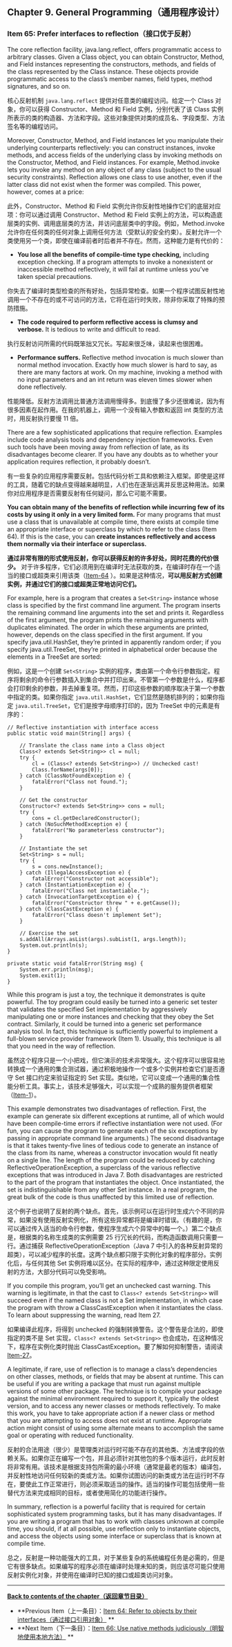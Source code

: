 ## Chapter 9. General Programming（通用程序设计）

### Item 65: Prefer interfaces to reflection（接口优于反射）

The core reflection facility, java.lang.reflect, offers programmatic access to arbitrary classes. Given a Class object,
you can obtain Constructor, Method, and Field instances representing the constructors, methods, and fields of the class
represented by the Class instance. These objects provide programmatic access to the class’s member names, field types,
method signatures, and so on.

核心反射机制 `java.lang.reflect` 提供对任意类的编程访问。给定一个 Class 对象，你可以获得 Constructor、Method 和 Field
实例，分别代表了该 Class 实例所表示的类的构造器、方法和字段。这些对象提供对类的成员名、字段类型、方法签名等的编程访问。

Moreover, Constructor, Method, and Field instances let you manipulate their underlying counterparts reflectively: you
can construct instances, invoke methods, and access fields of the underlying class by invoking methods on the
Constructor, Method, and Field instances. For example, Method.invoke lets you invoke any method on any object of any
class (subject to the usual security constraints). Reflection allows one class to use another, even if the latter class
did not exist when the former was compiled. This power, however, comes at a price:

此外，Constructor、Method 和 Field 实例允许你反射性地操作它们的底层对应项：你可以通过调用 Constructor、Method 和 Field
实例上的方法，可以构造底层类的实例、调用底层类的方法，并访问底层类中的字段。例如，Method.invoke
允许你在任何类的任何对象上调用任何方法（受默认的安全约束）。反射允许一个类使用另一个类，即使在编译前者时后者并不存在。然而，这种能力是有代价的：

- **You lose all the benefits of compile-time type checking,** including exception checking. If a program attempts to
  invoke a nonexistent or inaccessible method reflectively, it will fail at runtime unless you’ve taken special
  precautions.

你失去了编译时类型检查的所有好处，包括异常检查。如果一个程序试图反射性地调用一个不存在的或不可访问的方法，它将在运行时失败，除非你采取了特殊的预防措施。

- **The code required to perform reflective access is clumsy and verbose.** It is tedious to write and difficult to
  read.

执行反射访问所需的代码既笨拙又冗长。写起来很乏味，读起来也很困难。

- **Performance suffers.** Reflective method invocation is much slower than normal method invocation. Exactly how much
  slower is hard to say, as there are many factors at work. On my machine, invoking a method with no input parameters
  and an int return was eleven times slower when done reflectively.

性能降低。反射方法调用比普通方法调用慢得多。到底慢了多少还很难说，因为有很多因素在起作用。在我的机器上，调用一个没有输入参数和返回
int 类型的方法时，用反射执行要慢 11 倍。

There are a few sophisticated applications that require reflection. Examples include code analysis tools and dependency
injection frameworks. Even such tools have been moving away from reflection of late, as its disadvantages become
clearer. If you have any doubts as to whether your application requires reflection, it probably doesn’t.

有一些复杂的应用程序需要反射。包括代码分析工具和依赖注入框架。即使是这样的工具，随着它的缺点变得越来越明显，人们也在逐渐远离并反思这种用法。如果你对应用程序是否需要反射有任何疑问，那么它可能不需要。

**You can obtain many of the benefits of reflection while incurring few of its costs by using it only in a very limited
form.** For many programs that must use a class that is unavailable at compile time, there exists at compile time an
appropriate interface or superclass by which to refer to the class (Item 64). If this is the case, you can **create
instances reflectively and access them normally via their interface or superclass.**

**通过非常有限的形式使用反射，你可以获得反射的许多好处，同时花费的代价很少。**
对于许多程序，它们必须用到在编译时无法获取的类，在编译时存在一个适当的接口或超类来引用该类（[Item-64](../Chapter-9/Chapter-9-Item-64-Refer-to-objects-by-their-interfaces.md)
）。如果是这种情况，**可以用反射方式创建实例，并通过它们的接口或超类正常地访问它们。**

For example, here is a program that creates a `Set<String>` instance whose class is specified by the first command line
argument. The program inserts the remaining command line arguments into the set and prints it. Regardless of the first
argument, the program prints the remaining arguments with duplicates eliminated. The order in which these arguments are
printed, however, depends on the class specified in the first argument. If you specify java.util.HashSet, they’re
printed in apparently random order; if you specify java.util.TreeSet, they’re printed in alphabetical order because the
elements in a TreeSet are sorted:

例如，这是一个创建 `Set<String>`
实例的程序，类由第一个命令行参数指定。程序将剩余的命令行参数插入到集合中并打印出来。不管第一个参数是什么，程序都会打印剩余的参数，并去掉重复项。然而，打印这些参数的顺序取决于第一个参数中指定的类。如果你指定
`java.util.HashSet`，它们显然是随机排列的；如果你指定 `java.util.TreeSet`，它们是按字母顺序打印的，因为 TreeSet 中的元素是有序的：

```
// Reflective instantiation with interface access
public static void main(String[] args) {

    // Translate the class name into a Class object
    Class<? extends Set<String>> cl = null;
    try {
        cl = (Class<? extends Set<String>>) // Unchecked cast!
        Class.forName(args[0]);
    } catch (ClassNotFoundException e) {
        fatalError("Class not found.");
    }

    // Get the constructor
    Constructor<? extends Set<String>> cons = null;
    try {
        cons = cl.getDeclaredConstructor();
    } catch (NoSuchMethodException e) {
        fatalError("No parameterless constructor");
    }

    // Instantiate the set
    Set<String> s = null;
    try {
        s = cons.newInstance();
    } catch (IllegalAccessException e) {
        fatalError("Constructor not accessible");
    } catch (InstantiationException e) {
        fatalError("Class not instantiable.");
    } catch (InvocationTargetException e) {
        fatalError("Constructor threw " + e.getCause());
    } catch (ClassCastException e) {
        fatalError("Class doesn't implement Set");
    }

    // Exercise the set
    s.addAll(Arrays.asList(args).subList(1, args.length));
    System.out.println(s);
}

private static void fatalError(String msg) {
    System.err.println(msg);
    System.exit(1);
}
```

While this program is just a toy, the technique it demonstrates is quite powerful. The toy program could easily be
turned into a generic set tester that validates the specified Set implementation by aggressively manipulating one or
more instances and checking that they obey the Set contract. Similarly, it could be turned into a generic set
performance analysis tool. In fact, this technique is sufficiently powerful to implement a full-blown service provider
framework (Item 1). Usually, this technique is all that you need in the way of reflection.

虽然这个程序只是一个小把戏，但它演示的技术非常强大。这个程序可以很容易地转换成一个通用的集合测试器，通过积极地操作一个或多个实例并检查它们是否遵守
Set 接口约定来验证指定的 Set
实现。类似地，它可以变成一个通用的集合性能分析工具。事实上，该技术足够强大，可以实现一个成熟的服务提供者框架（[Item-1](../Chapter-2/Chapter-2-Item-1-Consider-static-factory-methods-instead-of-constructors.md)）。

This example demonstrates two disadvantages of reflection. First, the example can generate six different exceptions at
runtime, all of which would have been compile-time errors if reflective instantiation were not used. (For fun, you can
cause the program to generate each of the six exceptions by passing in appropriate command line arguments.) The second
disadvantage is that it takes twenty-five lines of tedious code to generate an instance of the class from its name,
whereas a constructor invocation would fit neatly on a single line. The length of the program could be reduced by
catching ReflectiveOperationException, a superclass of the various reflective exceptions that was introduced in Java 7.
Both disadvantages are restricted to the part of the program that instantiates the object. Once instantiated, the set is
indistinguishable from any other Set instance. In a real program, the great bulk of the code is thus unaffected by this
limited use of reflection.

这个例子也说明了反射的两个缺点。首先，该示例可以在运行时生成六个不同的异常，如果没有使用反射实例化，所有这些异常都将是编译时错误。（有趣的是，你可以通过传入适当的命令行参数，使程序生成六个异常中的每一个。）第二个缺点是，根据类的名称生成类的实例需要
25 行冗长的代码，而构造函数调用只需要一行。通过捕获 ReflectiveOperationException（Java 7
中引入的各种反射异常的超类），可以减少程序的长度。这两个缺点都只限于实例化对象的程序部分。实例化后，与任何其他 Set
实例将难以区分。在实际的程序中，通过这种限定使用反射的方法，大部分代码可以免受影响。

If you compile this program, you’ll get an unchecked cast warning. This warning is legitimate, in that the cast to
`Class<? extends Set<String>>` will succeed even if the named class is not a Set implementation, in which case the
program with throw a ClassCastException when it instantiates the class. To learn about suppressing the warning, read
Item 27.

如果编译此程序，将得到 unchecked 的强制转换警告。这个警告是合法的，即使指定的类不是 Set 实现，`Class<? extends Set<String>>`
也会成功，在这种情况下，程序在实例化类时抛出
ClassCastException。要了解如何抑制警告，请阅读 [Item-27](../Chapter-5/Chapter-5-Item-27-Eliminate-unchecked-warnings.md)。

A legitimate, if rare, use of reflection is to manage a class’s dependencies on other classes, methods, or fields that
may be absent at runtime. This can be useful if you are writing a package that must run against multiple versions of
some other package. The technique is to compile your package against the minimal environment required to support it,
typically the oldest version, and to access any newer classes or methods reflectively. To make this work, you have to
take appropriate action if a newer class or method that you are attempting to access does not exist at runtime.
Appropriate action might consist of using some alternate means to accomplish the same goal or operating with reduced
functionality.

反射的合法用途（很少）是管理类对运行时可能不存在的其他类、方法或字段的依赖关系。如果你正在编写一个包，并且必须针对其他包的多个版本运行，此时反射将非常有用。该技术是根据支持包所需的最小环境（通常是最老的版本）编译包，并反射性地访问任何较新的类或方法。如果你试图访问的新类或方法在运行时不存在，要使此工作正常进行，则必须采取适当的操作。适当的操作可能包括使用一些替代方法来完成相同的目标，或者使用简化的功能进行操作。

In summary, reflection is a powerful facility that is required for certain sophisticated system programming tasks, but
it has many disadvantages. If you are writing a program that has to work with classes unknown at compile time, you
should, if at all possible, use reflection only to instantiate objects, and access the objects using some interface or
superclass that is known at compile time.

总之，反射是一种功能强大的工具，对于某些复杂的系统编程任务是必需的，但是它有很多缺点。如果编写的程序必须在编译时处理未知的类，则应该尽可能只使用反射实例化对象，并使用在编译时已知的接口或超类访问对象。

---
**[Back to contents of the chapter（返回章节目录）](../Chapter-9/Chapter-9-Introduction.md)**

- **Previous
  Item（上一条目）：[Item 64: Refer to objects by their interfaces（通过接口引用对象）](../Chapter-9/Chapter-9-Item-64-Refer-to-objects-by-their-interfaces.md)
  **
- **Next
  Item（下一条目）：[Item 66: Use native methods judiciously（明智地使用本地方法）](../Chapter-9/Chapter-9-Item-66-Use-native-methods-judiciously.md)
  **
